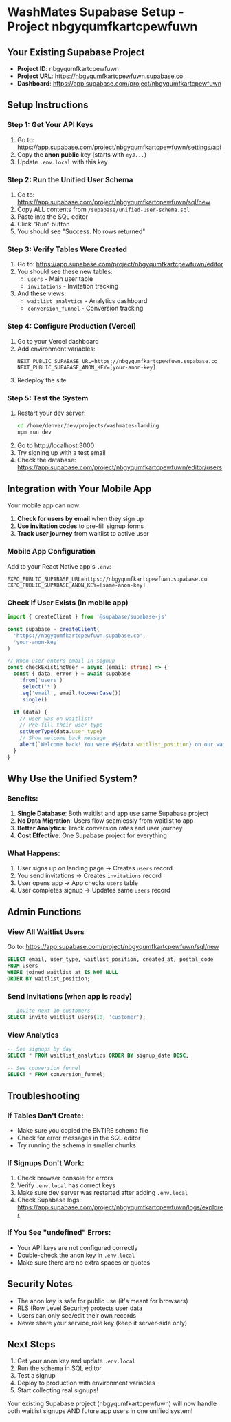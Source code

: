 # WashMates Supabase Setup - Project nbgyqumfkartcpewfuwn

## Your Existing Supabase Project
- **Project ID**: nbgyqumfkartcpewfuwn
- **Project URL**: https://nbgyqumfkartcpewfuwn.supabase.co
- **Dashboard**: https://app.supabase.com/project/nbgyqumfkartcpewfuwn

## Setup Instructions

### Step 1: Get Your API Keys
1. Go to: https://app.supabase.com/project/nbgyqumfkartcpewfuwn/settings/api
2. Copy the **anon public** key (starts with `eyJ...`)
3. Update `.env.local` with this key

### Step 2: Run the Unified User Schema
1. Go to: https://app.supabase.com/project/nbgyqumfkartcpewfuwn/sql/new
2. Copy ALL contents from `/supabase/unified-user-schema.sql`
3. Paste into the SQL editor
4. Click "Run" button
5. You should see "Success. No rows returned"

### Step 3: Verify Tables Were Created
1. Go to: https://app.supabase.com/project/nbgyqumfkartcpewfuwn/editor
2. You should see these new tables:
   - `users` - Main user table
   - `invitations` - Invitation tracking
3. And these views:
   - `waitlist_analytics` - Analytics dashboard
   - `conversion_funnel` - Conversion tracking

### Step 4: Configure Production (Vercel)
1. Go to your Vercel dashboard
2. Add environment variables:
   ```
   NEXT_PUBLIC_SUPABASE_URL=https://nbgyqumfkartcpewfuwn.supabase.co
   NEXT_PUBLIC_SUPABASE_ANON_KEY=[your-anon-key]
   ```
3. Redeploy the site

### Step 5: Test the System
1. Restart your dev server:
   ```bash
   cd /home/denver/dev/projects/washmates-landing
   npm run dev
   ```
2. Go to http://localhost:3000
3. Try signing up with a test email
4. Check the database: https://app.supabase.com/project/nbgyqumfkartcpewfuwn/editor/users

## Integration with Your Mobile App

Your mobile app can now:
1. **Check for users by email** when they sign up
2. **Use invitation codes** to pre-fill signup forms
3. **Track user journey** from waitlist to active user

### Mobile App Configuration
Add to your React Native app's `.env`:
```env
EXPO_PUBLIC_SUPABASE_URL=https://nbgyqumfkartcpewfuwn.supabase.co
EXPO_PUBLIC_SUPABASE_ANON_KEY=[same-anon-key]
```

### Check if User Exists (in mobile app)
```typescript
import { createClient } from '@supabase/supabase-js'

const supabase = createClient(
  'https://nbgyqumfkartcpewfuwn.supabase.co',
  'your-anon-key'
)

// When user enters email in signup
const checkExistingUser = async (email: string) => {
  const { data, error } = await supabase
    .from('users')
    .select('*')
    .eq('email', email.toLowerCase())
    .single()
  
  if (data) {
    // User was on waitlist!
    // Pre-fill their user type
    setUserType(data.user_type)
    // Show welcome back message
    alert(`Welcome back! You were #${data.waitlist_position} on our waitlist!`)
  }
}
```

## Why Use the Unified System?

### Benefits:
1. **Single Database**: Both waitlist and app use same Supabase project
2. **No Data Migration**: Users flow seamlessly from waitlist to app
3. **Better Analytics**: Track conversion rates and user journey
4. **Cost Effective**: One Supabase project for everything

### What Happens:
1. User signs up on landing page → Creates `users` record
2. You send invitations → Creates `invitations` record
3. User opens app → App checks `users` table
4. User completes signup → Updates same `users` record

## Admin Functions

### View All Waitlist Users
Go to: https://app.supabase.com/project/nbgyqumfkartcpewfuwn/sql/new
```sql
SELECT email, user_type, waitlist_position, created_at, postal_code
FROM users
WHERE joined_waitlist_at IS NOT NULL
ORDER BY waitlist_position;
```

### Send Invitations (when app is ready)
```sql
-- Invite next 10 customers
SELECT invite_waitlist_users(10, 'customer');
```

### View Analytics
```sql
-- See signups by day
SELECT * FROM waitlist_analytics ORDER BY signup_date DESC;

-- See conversion funnel
SELECT * FROM conversion_funnel;
```

## Troubleshooting

### If Tables Don't Create:
- Make sure you copied the ENTIRE schema file
- Check for error messages in the SQL editor
- Try running the schema in smaller chunks

### If Signups Don't Work:
1. Check browser console for errors
2. Verify `.env.local` has correct keys
3. Make sure dev server was restarted after adding `.env.local`
4. Check Supabase logs: https://app.supabase.com/project/nbgyqumfkartcpewfuwn/logs/explorer

### If You See "undefined" Errors:
- Your API keys are not configured correctly
- Double-check the anon key in `.env.local`
- Make sure there are no extra spaces or quotes

## Security Notes
- The anon key is safe for public use (it's meant for browsers)
- RLS (Row Level Security) protects user data
- Users can only see/edit their own records
- Never share your service_role key (keep it server-side only)

## Next Steps
1. Get your anon key and update `.env.local`
2. Run the schema in SQL editor
3. Test a signup
4. Deploy to production with environment variables
5. Start collecting real signups!

Your existing Supabase project (nbgyqumfkartcpewfuwn) will now handle both waitlist signups AND future app users in one unified system!